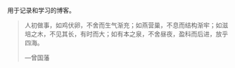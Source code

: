 用于记录和学习的博客。

<blockquote cite="">
    <p>人初做事，如鸡伏卵，不舍而生气渐充；如燕营巢，不息而结构渐牢；如滋培之木，不见其长，有时而大；如有本之泉，不舍昼夜，盈科而后进，放乎四海。</p>
    <footer>—曾国藩</footer>
</blockquote>